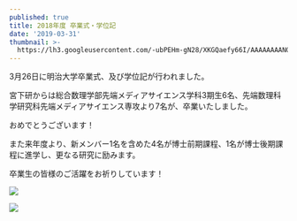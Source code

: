 ```yaml
---
published: true
title: 2018年度 卒業式・学位記
date: '2019-03-31'
thumbnail: >-
  https://lh3.googleusercontent.com/-ubPEHm-gN28/XKGQaefy66I/AAAAAAAANOE/FCDDy865PqAOysFh-emCsYze6V4NuZyowCE0YBhgL/D2kdQr3VYAACJtO.jpeg
---
```

3月26日に明治大学卒業式、及び学位記が行われました。

宮下研からは総合数理学部先端メディアサイエンス学科3期生6名、先端数理科学研究科先端メディアサイエンス専攻より7名が、卒業いたしました。

おめでとうございます！

また来年度より、新メンバー1名を含めた4名が博士前期課程、1名が博士後期課程に進学し、更なる研究に励みます。

卒業生の皆様のご活躍をお祈りしています！

![](https://lh3.googleusercontent.com/-ubPEHm-gN28/XKGQaefy66I/AAAAAAAANOE/FCDDy865PqAOysFh-emCsYze6V4NuZyowCE0YBhgL/D2kdQr3VYAACJtO.jpeg)

![](https://lh3.googleusercontent.com/-B2XcuVpwO74/XKGQYKeb8EI/AAAAAAAANOE/3QgHHRQVc78wDKlRHhYjl58vFYAIDxBuACE0YBhgL/iOS%2B%25E3%2581%25AE%25E7%2594%25BB%25E5%2583%258F.jpg)
